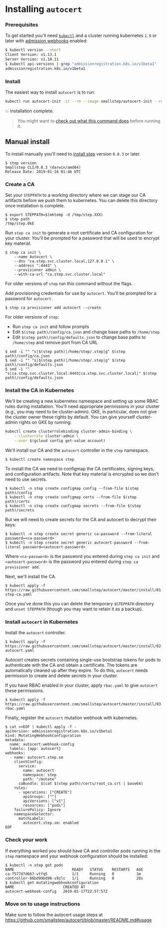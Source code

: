 # Installing `autocert`

### Prerequisites

To get started you'll need [`kubectl`](https://kubernetes.io/docs/tasks/tools/install-kubectl/#install-kubectl) and a cluster running kubernetes `1.9` or later with [admission webhooks](https://kubernetes.io/docs/reference/access-authn-authz/extensible-admission-controllers/#admission-webhooks) enabled:

```bash
$ kubectl version --short
Client Version: v1.13.1
Server Version: v1.10.11
$ kubectl api-versions | grep "admissionregistration.k8s.io/v1beta1"
admissionregistration.k8s.io/v1beta1
```

### Install

The easiest way to install `autocert` is to run:

```bash
kubectl run autocert-init -it --rm --image smallstep/autocert-init --restart Never
```

💥 installation complete.

> You might want to [check out what this command does](init/autocert.sh) before running it.

## Manual install

To install manually you'll need to [install step](https://github.com/smallstep/cli#installing) version `0.8.3` or later.

```
$ step version
Smallstep CLI/0.8.3 (darwin/amd64)
Release Date: 2019-01-16 01:46 UTC
```

### Create a CA

Set your `STEPPATH` to a working directory where we can stage our CA artifacts before we push them to kubernetes. You can delete this directory once installation is complete.

```
$ export STEPPATH=$(mktemp -d /tmp/step.XXX)
$ step path
/tmp/step.0kE
```

Run `step ca init` to generate a root certificate and CA configuration for your cluster. You'll be prompted for a password that will be used to encrypt key material.

```
$ step ca init \
    --name Autocert \
    --dns "ca.step.svc.cluster.local,127.0.0.1" \
    --address ":4443" \
    --provisioner admin \
    --with-ca-url "ca.step.svc.cluster.local"
```

For older versions of `step` run this command without the flags.

Add provisioning credentials for use by `autocert`. You'll be prompted for a password for `autocert`.

```
$ step ca provisioner add autocert --create
```

For older versions of `step`:

* Run `step ca init` and follow prompts
* Edit `$(step path)/config/ca.json` and change base paths to `/home/step`
* Edit `$(step path)/config/defaults.json` to change base paths to `/home/step` and remove port from CA URL

```
$ sed -i "" "s|$(step path)|/home/step/.step|g" $(step path)/config/ca.json
$ sed -i "" "s|$(step path)|/home/step/.step|g" $(step path)/config/defaults.json
$ sed -i "" "s|ca.step.svc.cluster.local:4443|ca.step.svc.cluster.local|" $(step path)/config/defaults.json
```

### Install the CA in Kubernetes

We'll be creating a new kubernetes namespace and setting up some RBAC rules during installation. You'll need appropriate permissions in your cluster (e.g., you may need to be cluster-admin). GKE, in particular, does not give the cluster owner these rights by default. You can give yourself cluster-admin rights on GKE by running:

```bash
kubectl create clusterrolebinding cluster-admin-binding \
    --clusterrole cluster-admin \
    --user $(gcloud config get-value account)
```

We'll install our CA and the `autocert` controller in the `step` namespace.

```
$ kubectl create namespace step
```

To install the CA we need to configmap the CA certificates, signing keys, and configuration artifacts. Note that key material is encrypted so we don't need to use secrets.

```
$ kubectl -n step create configmap config --from-file $(step path)/config
$ kubectl -n step create configmap certs --from-file $(step path)/certs
$ kubectl -n step create configmap secrets --from-file $(step path)/secrets
```

But we will need to create secrets for the CA and autocert to decrypt their keys:

```
$ kubectl -n step create secret generic ca-password --from-literal password=<ca-password>
$ kubectl -n step create secret generic autocert-password --from-literal password=<autocert-password>
```

Where `<ca-password>` is the password you entered during `step ca init` and `<autocert-password>` is the password you entered during `step ca provisioner add`.

Next, we'll install the CA.

```
$ kubectl apply -f https://raw.githubusercontent.com/smallstep/autocert/master/install/01-step-ca.yaml
```

Once you've done this you can delete the temporary `$STEPPATH` directory and `unset STEPPATH` (though you may want to retain it as a backup).

### Install `autocert` in Kubernetes

Install the `autocert` controller.

```
$ kubectl apply -f https://raw.githubusercontent.com/smallstep/autocert/master/install/02-autocert.yaml
```

Autocert creates secrets containing single-use bootstrap tokens for pods to authenticate with the CA and obtain a certificate. The tokens are automatically cleaned up after they expire. To do this, `autocert` needs permission to create and delete secrets in your cluster.

If you have RBAC enabled in your cluster, apply `rbac.yaml` to give `autocert` these permissions.

```
$ kubectl apply -f https://raw.githubusercontent.com/smallstep/autocert/master/install/03-rbac.yaml
```

Finally, register the `autocert` mutation webhook with kubernetes.

```
$ cat <<EOF | kubectl apply -f -
apiVersion: admissionregistration.k8s.io/v1beta1
kind: MutatingWebhookConfiguration
metadata:
  name: autocert-webhook-config
  labels: {app: autocert}
webhooks:
  - name: autocert.step.sm
    clientConfig:
      service:
        name: autocert
        namespace: step
        path: "/mutate"
      caBundle: $(cat $(step path)/certs/root_ca.crt | base64)
    rules:
      - operations: ["CREATE"]
        apiGroups: [""]
        apiVersions: ["v1"]
        resources: ["pods"]
    failurePolicy: Ignore
    namespaceSelector:
      matchLabels:
        autocert.step.sm: enabled
EOF
```

### Check your work

If everything  worked you should have CA and controller pods running in the `step` namespace and your webhook configuration should be installed:

```
$ kubectl -n step get pods
NAME                          READY   STATUS    RESTARTS   AGE
ca-7577d7d667-vtfq5           1/1     Running   0          1m
controller-86bd99bd96-s9zlc   1/1     Running   0          28s
$ kubectl get mutatingwebhookconfiguration
NAME                      CREATED AT
autocert-webhook-config   2019-01-17T22:57:57Z
```

### Move on to usage instructions

Make sure to follow the autocert usage steps at https://github.com/smallstep/autocert/blob/master/README.md#usage
